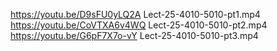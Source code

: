 https://youtu.be/D9sFU0yLQ2A Lect-25-4010-5010-pt1.mp4
https://youtu.be/CoVTXA6v4WQ Lect-25-4010-5010-pt2.mp4
https://youtu.be/G6pF7X7o-vY Lect-25-4010-5010-pt3.mp4
